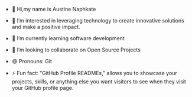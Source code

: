 - 👋 Hi,my name is Austine Naphkate
- 👀 I’m interested in leveraging technology to create innovative solutions and make a positive impact.
- 🌱 I’m currently learning software development
- 💞️ I’m looking to collaborate on Open Source Projects

- 😄 Pronouns: Git 
- ⚡ Fun fact: "GitHub Profile READMEs," allows you to showcase your projects, skills, or anything else you want visitors to see when they visit your GitHub profile page. 

<!---
Naph140/Naph140 is a ✨ special ✨ repository because its `README.md` (this file) appears on your GitHub profile.
You can click the Preview link to take a look at your changes.
--->
